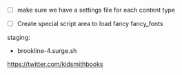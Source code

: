- [ ] make sure we have a settings file for each content type

- [ ] Create special script area to load fancy fancy_fonts

staging:
- brookline-4.surge.sh

https://twitter.com/kidsmithbooks